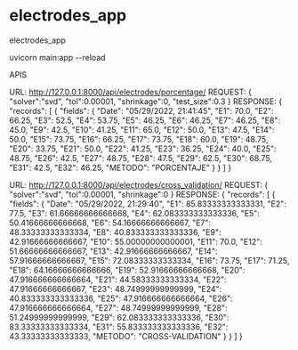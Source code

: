 # electrodes_app
electrodes_app

uvicorn main:app --reload

APIS

URL: http://127.0.0.1:8000/api/electrodes/porcentage/
REQUEST:
{
    "solver":"svd",
    "tol":0.00001, 
    "shrinkage":0,
    "test_size":0.3
}
RESPONSE:
{
    "records": [
        {
            "fields": {
                "Date": "05/29/2022, 21:41:45",
                "E1": 70.0,
                "E2": 66.25,
                "E3": 52.5,
                "E4": 53.75,
                "E5": 46.25,
                "E6": 46.25,
                "E7": 46.25,
                "E8": 45.0,
                "E9": 42.5,
                "E10": 41.25,
                "E11": 65.0,
                "E12": 50.0,
                "E13": 47.5,
                "E14": 50.0,
                "E15": 73.75,
                "E16": 66.25,
                "E17": 73.75,
                "E18": 60.0,
                "E19": 48.75,
                "E20": 33.75,
                "E21": 50.0,
                "E22": 41.25,
                "E23": 36.25,
                "E24": 40.0,
                "E25": 48.75,
                "E26": 42.5,
                "E27": 48.75,
                "E28": 47.5,
                "E29": 62.5,
                "E30": 68.75,
                "E31": 42.5,
                "E32": 46.25,
                "METODO": "PORCENTAJE"
            }
        }
    ]
}


URL: http://127.0.0.1:8000/api/electrodes/cross_validation/
REQUEST:
{
    "solver":"svd",
    "tol":0.00001, 
    "shrinkage":0
}
RESPONSE:
{
    "records": [
        {
            "fields": {
                "Date": "05/29/2022, 21:29:40",
                "E1": 85.83333333333331,
                "E2": 77.5,
                "E3": 61.66666666666668,
                "E4": 62.083333333333336,
                "E5": 50.41666666666668,
                "E6": 54.16666666666667,
                "E7": 48.33333333333334,
                "E8": 40.833333333333336,
                "E9": 42.91666666666667,
                "E10": 55.00000000000001,
                "E11": 70.0,
                "E12": 51.66666666666667,
                "E13": 42.91666666666667,
                "E14": 57.91666666666667,
                "E15": 72.08333333333334,
                "E16": 73.75,
                "E17": 71.25,
                "E18": 64.16666666666666,
                "E19": 52.91666666666668,
                "E20": 47.916666666666664,
                "E21": 44.58333333333334,
                "E22": 47.91666666666667,
                "E23": 48.74999999999999,
                "E24": 40.833333333333336,
                "E25": 47.916666666666664,
                "E26": 47.916666666666664,
                "E27": 48.74999999999999,
                "E28": 51.24999999999999,
                "E29": 62.083333333333336,
                "E30": 83.33333333333334,
                "E31": 55.833333333333336,
                "E32": 43.33333333333333,
                "METODO": "CROSS-VALIDATION"
            }
        }
    ]
}